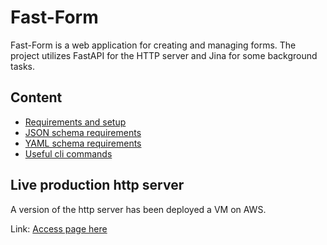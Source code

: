 # Fast-Form

Fast-Form is a web application for creating and managing forms. The project utilizes FastAPI for the HTTP server and Jina for some background tasks.

## Content

- [Requirements and setup](docs/requirements.md)
- [JSON schema requirements](docs/json.md)
- [YAML schema requirements](docs/yaml.md)
- [Useful cli commands](docs/cli.md)


## Live production http server
A version of the http server has been deployed a VM on AWS.

Link: [Access page here](http://54.82.18.30)